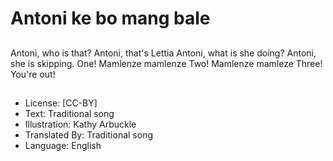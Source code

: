 # Antoni ke bo mang bale

##
Antoni, who is that?
Antoni, that's Lettia
Antoni, what is she
doing? Antoni, she is
skipping.
One! Mamlenze
mamlenze
Two! Mamlenze
mamleze
Three! You're out!

##
* License: [CC-BY]
* Text: Traditional song
* Illustration: Kathy Arbuckle
* Translated By: Traditional song
* Language: English

